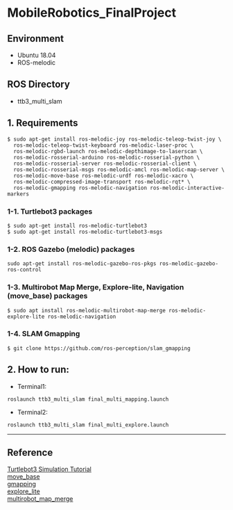 # MobileRobotics_FinalProject
## Environment
* Ubuntu 18.04
* ROS-melodic
## ROS Directory
* ttb3_multi_slam
## 1. Requirements
```
$ sudo apt-get install ros-melodic-joy ros-melodic-teleop-twist-joy \
  ros-melodic-teleop-twist-keyboard ros-melodic-laser-proc \
  ros-melodic-rgbd-launch ros-melodic-depthimage-to-laserscan \
  ros-melodic-rosserial-arduino ros-melodic-rosserial-python \
  ros-melodic-rosserial-server ros-melodic-rosserial-client \
  ros-melodic-rosserial-msgs ros-melodic-amcl ros-melodic-map-server \
  ros-melodic-move-base ros-melodic-urdf ros-melodic-xacro \
  ros-melodic-compressed-image-transport ros-melodic-rqt* \
  ros-melodic-gmapping ros-melodic-navigation ros-melodic-interactive-markers
```
### 1-1. Turtlebot3 packages
```
$ sudo apt-get install ros-melodic-turtlebot3
$ sudo apt-get install ros-melodic-turtlebot3-msgs
```
### 1-2. ROS Gazebo (melodic) packages
```
sudo apt-get install ros-melodic-gazebo-ros-pkgs ros-melodic-gazebo-ros-control
```
### 1-3. Multirobot Map Merge, Explore-lite, Navigation (move_base) packages
```
$ sudo apt install ros-melodic-multirobot-map-merge ros-melodic-explore-lite ros-melodic-navigation
```
### 1-4. SLAM Gmapping
```
$ git clone https://github.com/ros-perception/slam_gmapping
```
## 2. How to run:
* Terminal1:
```
roslaunch ttb3_multi_slam final_multi_mapping.launch
```
* Terminal2:
```
roslaunch ttb3_multi_slam final_multi_explore.launch 
```
---
## Reference
[Turtlebot3 Simulation Tutorial](https://emanual.robotis.com/docs/en/platform/turtlebot3/simulation/)<br>
[move_base](http://wiki.ros.org/move_base)<br>
[gmapping](http://wiki.ros.org/gmapping)<br>
[explore_lite](http://wiki.ros.org/explore_lite)<br>
[multirobot_map_merge](http://wiki.ros.org/multirobot_map_merge)<br>

